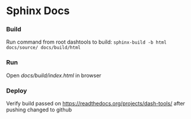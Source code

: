 # Sphinx Docs

### Build

Run command from root dashtools to build: `sphinx-build -b html docs/source/ docs/build/html`

### Run

Open _docs/build/index.html_ in browser

### Deploy

Verify build passed on https://readthedocs.org/projects/dash-tools/ after pushing changed to github
